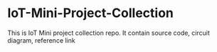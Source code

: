# IoT-Mini-Project-Collection
This is IoT Mini project collection repo. It contain source code, circuit diagram, reference link
